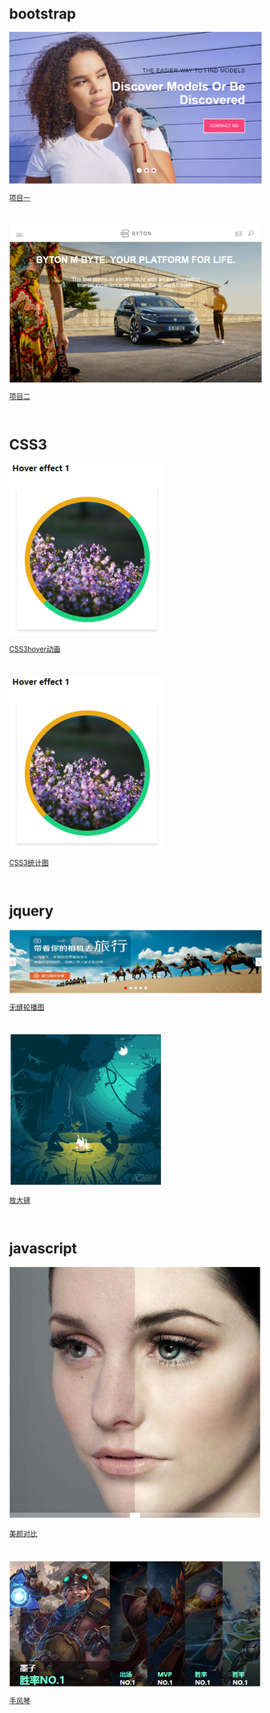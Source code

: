 <div>
        <h1>bootstrap</h1>
        <a href="Nightdya.github.io/bootstrap/practice01/项目考核/项目考核.html">
        <p><img src="img/bootstrap01.png" alt=""></p>
        <p>项目一</p>
        </a>
        <br />
        <a href="Nightdya.github.io/bootstrap/practice02/练习2.html">
        <p><img src="img/bootstrap02.png" alt=""></p>
         <p>项目二</p>
        </a>        
</div>
<br />
<div>
        <h1>CSS3</h1>
        <a href="Nightdya.github.io/CSS3/CSS3hover动画.html">
        <p><img src="img/CSS301.png" alt=""></p>
        <P>CSS3hover动画</P>
        </a>
        <br />
        <a href="Nightdya.github.io/CSS3/CSS3统计图.html">
        <p><img src="img/CSS301.png" alt=""></p>
        <p>CSS3统计图</p>
        </a>        
</div>
<br />
<div>
        <h1>jquery</h1>
        <a href="Nightdya.github.io/jquery/banner/无缝轮播图.html">
        <p><img src="img/JQ01.png" alt=""></p>    
        <p>无缝轮播图</p>
        </a>
        <br />
        <a href="Nightdya.github.io/jquery/Magnifier/放大镜.html">
        <p><img src="img/JQ2.png" alt=""></p>  
        <p>放大镜</p>
        </a>     
</div>
<br />
<div>
        <h1>javascript</h1>
        <a href="Nightdya.github.io/javascript/美颜对比.html">
        <p><img src="img/Javascript01.png" alt=""></p>  
        <p>美颜对比</p>
        </a>
        <br />
        <a href="Nightdya.github.io/javascript/手风琴.html">
        <p><img src="img/Javascript02.png" alt=""></p>  
        <p>手风琴</p>
        </a>     
</div>

